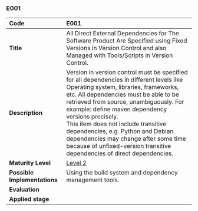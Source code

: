 ### E001

| **Code**           | **E001** |
| :--                | :--      |
| **Title**          | All Direct External Dependencies for The Software Product Are Specified using Fixed Versions in Version Control and also Managed with Tools/Scripts in Version Control. |
| **Description**    | Version in version control must be specified for all dependencies in different levels like Operating system, libraries, frameworks, etc. All dependencies must be able to be retrieved from source, unambiguously. For example: define maven dependency versions precisely.<br/>This item does not include transitive dependencies, e.g. Python and Debian dependencies may change after some time because of unfixed-version transitive dependencies of direct dependencies. |
| **Maturity Level** | [Level 2](/levels#level-2) |
| **Possible Implementations** | Using the build system and dependency management tools. |
| **Evaluation**     | |
| **Applied stage**  | |
